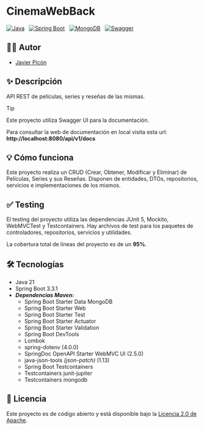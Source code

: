 # CinemaWebBack

[![Java](https://img.shields.io/badge/Java-21%2B-saddlebrown?style=for-the-badge&logo=openjdk&logoColor=white&labelColor=101010)](https://docs.oracle.com/en/java/index.html) &nbsp;
[![Spring Boot](https://img.shields.io/badge/spring%20boot-3.3.1%2B-%236DB33F?style=for-the-badge&logo=springboot&logoColor=white&labelColor=101010)](https://spring.io/projects/spring-boot) &nbsp;
[![MongoDB](https://img.shields.io/badge/MongoDB-6.0+-00684A?style=for-the-badge&logo=mongodb&logoColor=white&labelColor=101010)](https://www.mongodb.com) &nbsp;
[![Swagger](https://img.shields.io/badge/Swagger-OAS3-%2385EA2D?style=for-the-badge&logo=swagger&logoColor=%23FFFFFF&labelColor=%23000000)](https://swagger.io/)

## 🙋‍♂️ Autor

* [Javier Picón](https://github.com/MCPikon)

## ✨ Descripción

API REST de películas, series y reseñas de las mismas.

> [!TIP]
> Este proyecto utiliza Swagger UI para la documentación.
> 
> Para consultar la web de documentación en local visita esta url: **http://localhost:8080/api/v1/docs** 

## 💡 Cómo funciona

Este proyecto realiza un CRUD (Crear, Obtener, Modificar y Eliminar) de Películas, Series y sus Reseñas. Disponen de entidades, DTOs, repositorios, servicios e implementaciones de los mismos.

## ✅ Testing

El testing del proyecto utiliza las dependencias JUnit 5, Mockito, WebMVCTest y Testcontainers. Hay archivos de test para los paquetes de controladores, repositorios, servicios y utilidades.

La cobertura total de lineas del proyecto es de un **95%**.

## 🛠 Tecnologías

* Java 21
* Spring Boot 3.3.1
* _**Dependencias Maven:**_
    * Spring Boot Starter Data MongoDB
    * Spring Boot Starter Web
    * Spring Boot Starter Test
    * Spring Boot Starter Actuator
    * Spring Boot Starter Validation
    * Spring Boot DevTools
    * Lombok
    * spring-dotenv (4.0.0)
    * SpringDoc OpenAPI Starter WebMVC UI (2.5.0)
    * java-json-tools _(json-patch)_ (1.13)
    * Spring Boot Testcontainers
    * Testcontainers junit-jupiter
    * Testcontainers mongodb

## 📄 Licencia

Este proyecto es de código abierto y está disponible bajo la [Licencia 2.0 de Apache](LICENSE).
